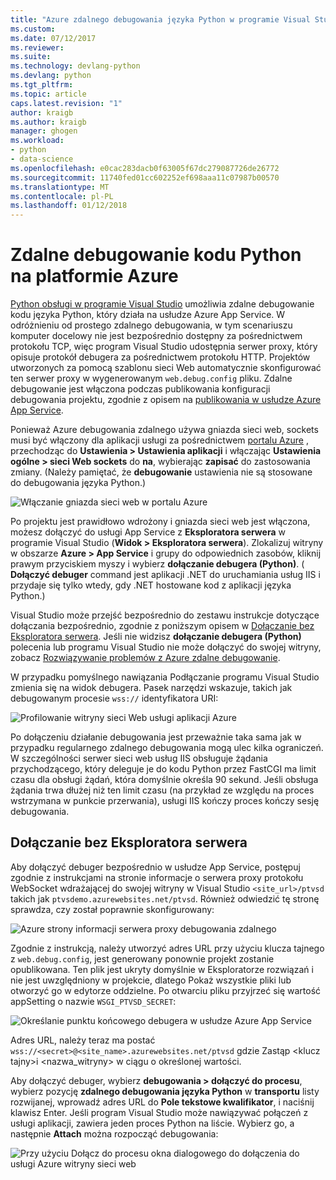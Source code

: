 ```yaml
---
title: "Azure zdalnego debugowania języka Python w programie Visual Studio | Dokumentacja firmy Microsoft"
ms.custom: 
ms.date: 07/12/2017
ms.reviewer: 
ms.suite: 
ms.technology: devlang-python
ms.devlang: python
ms.tgt_pltfrm: 
ms.topic: article
caps.latest.revision: "1"
author: kraigb
ms.author: kraigb
manager: ghogen
ms.workload:
- python
- data-science
ms.openlocfilehash: e0cac283dacb0f63005f67dc279087726de26772
ms.sourcegitcommit: 11740fed01cc602252ef698aaa11c07987b00570
ms.translationtype: MT
ms.contentlocale: pl-PL
ms.lasthandoff: 01/12/2018
---
```

# <a name="remotely-debugging-python-code-on-azure"></a>Zdalne debugowanie kodu Python na platformie Azure

[Python obsługi w programie Visual Studio](installation.md) umożliwia zdalne debugowanie kodu języka Python, który działa na usłudze Azure App Service. W odróżnieniu od prostego zdalnego debugowania, w tym scenariuszu komputer docelowy nie jest bezpośrednio dostępny za pośrednictwem protokołu TCP, więc program Visual Studio udostępnia serwer proxy, który opisuje protokół debugera za pośrednictwem protokołu HTTP. Projektów utworzonych za pomocą szablonu sieci Web automatycznie skonfigurować ten serwer proxy w wygenerowanym `web.debug.config` pliku. Zdalne debugowanie jest włączona podczas publikowania konfiguracji debugowania projektu, zgodnie z opisem na [publikowania w usłudze Azure App Service](template-web.md#publishing-to-azure-app-service).

Ponieważ Azure debugowania zdalnego używa gniazda sieci web, sockets musi być włączony dla aplikacji usługi za pośrednictwem [portalu Azure](https://portal.azure.com) , przechodząc do **Ustawienia > Ustawienia aplikacji** i włączając  **Ustawienia ogólne > sieci Web sockets** do **na**, wybierając **zapisać** do zastosowania zmiany. (Należy pamiętać, że **debugowanie** ustawienia nie są stosowane do debugowania języka Python.)

![Włączanie gniazda sieci web w portalu Azure](media/azure-remote-debugging-enable-web-sockets.png)

Po projektu jest prawidłowo wdrożony i gniazda sieci web jest włączona, możesz dołączyć do usługi App Service z **Eksploratora serwera** w programie Visual Studio (**Widok > Eksploratora serwera**). Zlokalizuj witryny w obszarze **Azure > App Service** i grupy do odpowiednich zasobów, kliknij prawym przyciskiem myszy i wybierz **dołączanie debugera (Python)**. ( **Dołączyć debuger** command jest aplikacji .NET do uruchamiania usług IIS i przydaje się tylko wtedy, gdy .NET hostowane kod z aplikacji języka Python.)

Visual Studio może przejść bezpośrednio do zestawu instrukcje dotyczące dołączania bezpośrednio, zgodnie z poniższym opisem w [Dołączanie bez Eksploratora serwera](#attaching-without-server-explorer). Jeśli nie widzisz **dołączanie debugera (Python)** polecenia lub programu Visual Studio nie może dołączyć do swojej witryny, zobacz [Rozwiązywanie problemów z Azure zdalne debugowanie](debugging-azure-remote-troubleshooting.md).

W przypadku pomyślnego nawiązania Podłączanie programu Visual Studio zmienia się na widok debugera. Pasek narzędzi wskazuje, takich jak debugowanym procesie `wss://` identyfikatora URI:

![Profilowanie witryny sieci Web usługi aplikacji Azure](media/azure-remote-debugging-attached.png)

Po dołączeniu działanie debugowania jest przeważnie taka sama jak w przypadku regularnego zdalnego debugowania mogą ulec kilka ograniczeń. W szczególności serwer sieci web usług IIS obsługuje żądania przychodzącego, który deleguje je do kodu Python przez FastCGI ma limit czasu dla obsługi żądań, która domyślnie określa 90 sekund. Jeśli obsługa żądania trwa dłużej niż ten limit czasu (na przykład ze względu na proces wstrzymana w punkcie przerwania), usługi IIS kończy proces kończy sesję debugowania. 

## <a name="attaching-without-server-explorer"></a>Dołączanie bez Eksploratora serwera

Aby dołączyć debuger bezpośrednio w usłudze App Service, postępuj zgodnie z instrukcjami na stronie informacje o serwera proxy protokołu WebSocket wdrażającej do swojej witryny w Visual Studio `<site_url>/ptvsd` takich jak `ptvsdemo.azurewebsites.net/ptvsd`. Również odwiedzić tę stronę sprawdza, czy został poprawnie skonfigurowany:

![Azure strony informacji serwera proxy debugowania zdalnego](media/azure-remote-debugging-proxy-info-page.png)

Zgodnie z instrukcją, należy utworzyć adres URL przy użyciu klucza tajnego z `web.debug.config`, jest generowany ponownie projekt zostanie opublikowana. Ten plik jest ukryty domyślnie w Eksploratorze rozwiązań i nie jest uwzględniony w projekcie, dlatego Pokaż wszystkie pliki lub otworzyć go w edytorze oddzielne. Po otwarciu pliku przyjrzeć się wartość appSetting o nazwie `WSGI_PTVSD_SECRET`:

![Określanie punktu końcowego debugera w usłudze Azure App Service](media/azure-remote-debugging-secret.png)

Adres URL, należy teraz ma postać `wss://<secret>@<site_name>.azurewebsites.net/ptvsd` gdzie Zastąp &lt;klucz tajny&gt;i &lt;nazwa_witryny&gt; w ciągu o określonej wartości.

Aby dołączyć debuger, wybierz **debugowania > dołączyć do procesu**, wybierz pozycję **zdalnego debugowania języka Python** w **transportu** listy rozwijanej, wprowadź adres URL do  **Pole tekstowe kwalifikator**, i naciśnij klawisz Enter. Jeśli program Visual Studio może nawiązywać połączeń z usługi aplikacji, zawiera jeden proces Python na liście. Wybierz go, a następnie **Attach** można rozpocząć debugowania:

![Przy użyciu Dołącz do procesu okna dialogowego do dołączenia do usługi Azure witryny sieci web](media/azure-remote-debugging-manual-attach.png)
